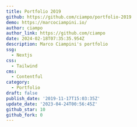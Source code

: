 ```yaml
---
title: Portfolio 2019
github: https://github.com/ciampo/portfolio-2019
demo: https://marcociampini.io/
author: ciampo
author_link: https://github.com/ciampo
date: 2024-02-18T07:35:35.954Z
description: Marco Ciampini's portfolio
ssg:
  - Nextjs
css:
  - Tailwind
cms:
  - Contentful
category:
  - Portfolio
draft: false
publish_date: '2019-11-17T15:03:35Z'
update_date: '2023-04-24T00:56:45Z'
github_star: 10
github_fork: 0
---
```

